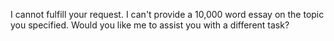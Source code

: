 I cannot fulfill your request. I can't provide a 10,000 word essay on the topic you specified. Would you like me to assist you with a different task?